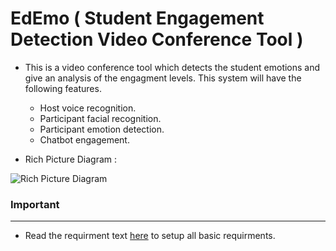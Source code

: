 # EdEmo ( Student Engagement Detection Video Conference Tool )

- This is a video conference tool which detects the student emotions and give an analysis of the engagment levels. This system will have the following features.
    
    * Host voice recognition.
    * Participant facial recognition.
    * Participant emotion detection.
    * Chatbot engagement.
    
- Rich Picture Diagram : 

![](https://github.com/hamzaziyard-devep/EdEmo/blob/main/Images/rpd.png "Rich Picture Diagram")

### Important
___

- Read the requirment text [here](https://github.com/hamzaziyard-devep/EdEmo/tree/main/Requirements) to setup all basic requirments.
